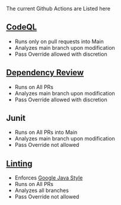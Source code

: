 The current Github Actions are Listed here

## [CodeQL](https://codeql.github.com/)

- Runs only on pull requests into Main
- Analyzes main branch upon modification
- Pass Override allowed with discretion

## [Dependency Review](https://docs.github.com/en/code-security/supply-chain-security/understanding-your-software-supply-chain/about-dependency-review)

- Runs on All PRs
- Analyzes main branch upon modification
- Pass Override allowed with discretion

## Junit

- Runs on All PRs into Main
- Analyzes main branch upon modification
- Pass Override not allowed

## [Linting](https://github.com/github/super-linter)

- Enforces [Google Java Style](https://google.github.io/styleguide/javaguide.html)
- Runs on All PRs
- Analyzes all branches
- Pass Override not allowed
